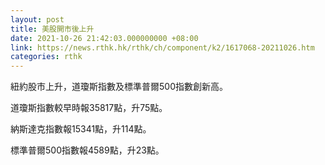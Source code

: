 ```yaml
---
layout: post
title: 美股開市後上升
date: 2021-10-26 21:42:03.000000000 +08:00
link: https://news.rthk.hk/rthk/ch/component/k2/1617068-20211026.htm
categories: rthk
---
```


紐約股市上升，道瓊斯指數及標準普爾500指數創新高。

道瓊斯指數較早時報35817點，升75點。

納斯達克指數報15341點，升114點。

標準普爾500指數報4589點，升23點。
